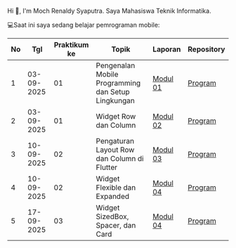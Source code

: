 Hi 👋, I'm Moch Renaldy Syaputra. 
Saya Mahasiswa Teknik Informatika.

💻Saat ini saya sedang belajar pemrograman mobile:

| No  | Tgl  | Praktikum ke  | Topik  | Laporan | Repository |
| ------------ | ------------ | ------------ | ------------ | ------------ | ------------ | 
|  1 | 03-09-2025  | 01  | Pengenalan Mobile Programming dan Setup Lingkungan  | [Modul 01](https://docs.google.com/document/d/1hc-zGu5_wFhDwvi5c9Zpm9NocjgILgbRZd8zxK5yq20/edit?usp=sharing "Modul 01") | [Program](https://github.com/Renaldy2103/PrakMobileM1 "Program") |
|  2 | 03-09-2025  | 01  | Widget Row dan Column  | [Modul 02](https://docs.google.com/document/d/1450RRH4MY9rRszlU8xI-E4o0NKRDDN72MTBJCxMatIo/edit?usp=sharing "Modul 02") | [Program](https://github.com/Renaldy2103/PrakMobileM2 "Program") |
|  3 | 10-09-2025  | 02  | Pengaturan Layout Row dan Column di Flutter  | [Modul 03](https://docs.google.com/document/d/1b_eIGSH6w-8Y8Hx2-bG_dhU3N9nQYKdnpZ6XSGDCtFU/edit?usp=sharing "Modul 03") | [Program](https://github.com/Renaldy2103/PrakMobileM3 "Program") |
|  4 | 10-09-2025  | 02  | Widget Flexible dan Expanded  | [Modul 04](https://docs.google.com/document/d/1X3PZLIc-_fJ2GZijM3Wlu9hvtdSTF3tfAFUrrQDlC1w/edit?usp=sharing) | [Program](https://github.com/Renaldy2103/PrakMobileM4 "Program") |
|  5 | 17-09-2025  | 03  | Widget SizedBox, Spacer, dan Card  | [Modul 04](https://docs.google.com/document/d/1hZiKBHGP9SNhoTuLeoUs2qlw_v0z8TF6gXhQWVAhtm4/edit?usp=sharing) | [Program](https://github.com/Renaldy2103/PrakMobileM5 "Program") |
